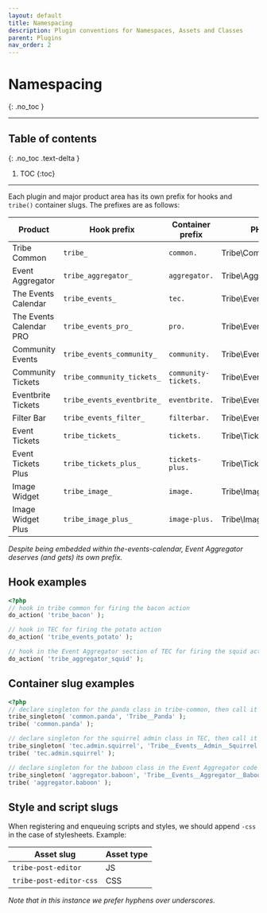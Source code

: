 ```yaml
---
layout: default
title: Namespacing
description: Plugin conventions for Namespaces, Assets and Classes
parent: Plugins
nav_order: 2
---
```


# Namespacing
{: .no_toc }

---


## Table of contents
{: .no_toc .text-delta }

1. TOC
{:toc}

---

Each plugin and major product area has its own prefix for hooks and `tribe()` container slugs. The
prefixes are as follows:

| Product | Hook prefix | Container prefix | PHP namespace |
|---------|-------------|-------|-------|
| Tribe Common | `tribe_` | `common.` | Tribe\Common |
| Event Aggregator | `tribe_aggregator_` | `aggregator.` | Tribe\Aggregator |
| The Events Calendar | `tribe_events_` | `tec.` | Tribe\Events |
| The Events Calendar PRO | `tribe_events_pro_` | `pro.` | Tribe\Events\Pro |
| Community Events | `tribe_events_community_` | `community.` | Tribe\Events\Community |
| Community Tickets | `tribe_community_tickets_` | `community-tickets.` | Tribe\Events\Community\Tickets |
| Eventbrite Tickets | `tribe_events_eventbrite_` | `eventbrite.` | Tribe\Events\Eventbrite |
| Filter Bar | `tribe_events_filter_` | `filterbar.` | Tribe\Events\Filter_Bar |
| Event Tickets | `tribe_tickets_` | `tickets.` | Tribe\Tickets |
| Event Tickets Plus | `tribe_tickets_plus_` | `tickets-plus.` | Tribe\Tickets\Plus |
| Image Widget | `tribe_image_` | `image.` | Tribe\Image_Widget |
| Image Widget Plus | `tribe_image_plus_` | `image-plus.` | Tribe\Image_Widget\Plus |

_Despite being embedded within the-events-calendar, Event Aggregator deserves (and gets) its own prefix._

## Hook examples

```php
<?php
// hook in tribe common for firing the bacon action
do_action( 'tribe_bacon' );

// hook in TEC for firing the potato action
do_action( 'tribe_events_potato' );

// hook in the Event Aggregator section of TEC for firing the squid action
do_action( 'tribe_aggregator_squid' );
```

## Container slug examples

```php
<?php
// declare singleton for the panda class in tribe-common, then call it
tribe_singleton( 'common.panda', 'Tribe__Panda' );
tribe( 'common.panda' );

// declare singleton for the squirrel admin class in TEC, then call it
tribe_singleton( 'tec.admin.squirrel', 'Tribe__Events__Admin__Squirrel' );
tribe( 'tec.admin.squirrel' );

// declare singleton for the baboon class in the Event Aggregator code within TEC, then call it
tribe_singleton( 'aggregator.baboon', 'Tribe__Events__Aggregator__Baboon' );
tribe( 'aggregator.baboon' );
```

## Style and script slugs

When registering and enqueuing scripts and styles, we should append `-css` in the case of stylesheets. Example:

| Asset slug              | Asset type |
|-------------------------|------------|
| `tribe-post-editor`     | JS         |
| `tribe-post-editor-css` | CSS        |

_Note that in this instance we prefer hyphens over underscores._

